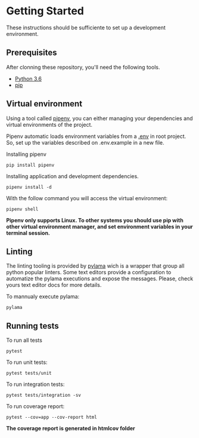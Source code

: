 # Getting Started

These instructions should be sufficiente to set up a development environment. <br />

## Prerequisites

After clonning these repository, you'll need the following tools.

- [Python 3.6]
- [pip]

## Virtual environment

Using a tool called [pipenv], you can either managing your dependencies and virtual environments of the project.

Pipenv automatic loads environment variables from a [.env] in root project. So, set up the variables described on .env.example in a new file.

Installing pipenv

```shell
pip install pipenv
```

Installing application and development dependencies.

```shell
pipenv install -d
```

With the follow command you will access the virtual environment:

```shell
pipenv shell
```

**Pipenv only supports Linux. To other systems you should use pip with other virtual environment manager, and set environment variables in your terminal session.**

## Linting

The linting tooling is provided by [pylama] wich is a wrapper that group all python popular linters. Some text editors provide a configuration to automatize the pylama executions and expose the messages. Please, check yours text editor docs for more details.

To mannualy execute pylama:

```shell
pylama
```

## Running tests

To run all tests

```shell
pytest
```

To run unit tests:

```shell
pytest tests/unit
```

To run integration tests:

```shell
pytest tests/integration -sv
```

To run coverage report:

```shell
pytest --cov=app --cov-report html
```

**The coverage report is generated in htmlcov folder**

[Python 3.6]: https://www.python.org/downloads/
[pip]: https://docs.python.org/3/installing/index.html
[pipenv]: https://docs.pipenv.org/
[pylama]: https://pylama.readthedocs.io/en/latest/
[.env]: https://docs.pipenv.org/advanced/#automatic-loading-of-env
